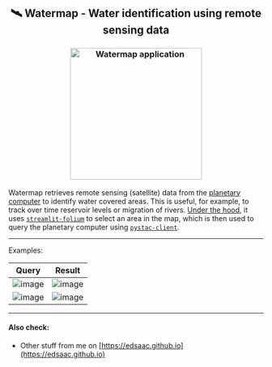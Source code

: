 <h2 align="center">
  <strong>🛰️ Watermap </strong> - Water identification using remote sensing data </code>
</h2>

<h3 align="center">
  <a href="https://watermap.streamlit.app/"><img alt="Watermap application" src="https://img.shields.io/static/v1?label=%20&message=Open%20in%20Community%20Cloud&color=pink&logo=streamlit" width=260></a>
</h3>

Watermap retrieves remote sensing (satellite) data from the [planetary computer](https://planetarycomputer.microsoft.com/) to identify water covered areas. This is useful, for example,  to track over time reservoir levels or migration of rivers. [Under the hood](https://github.com/edsaac/watermap), it uses [`streamlit-folium`](https://github.com/randyzwitch/streamlit-folium) to select an area in the map, which is then used to query the planetary computer using [`pystac-client`](https://pystac-client.readthedocs.io/en/stable/). 

*****

Examples:

|Query|Result|
|-----------|-------|
|![image](https://github.com/user-attachments/assets/35a77339-efd0-4572-9108-2037ef66d940)|![image](https://github.com/user-attachments/assets/70297482-84b2-4f3f-8762-445e7d2a998b)|
|![image](https://github.com/user-attachments/assets/060dba85-8917-4244-9fbc-98112395a9e7)|![image](https://github.com/user-attachments/assets/b3de2ecd-4260-4f8a-997d-10d6d8104e15)|

*****

#### Also check:
* Other stuff from me on [https://edsaac.github.io](https://edsaac.github.io)

